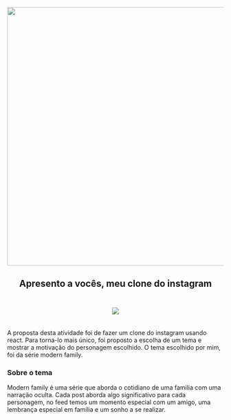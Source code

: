<div align="center"><img src="https://github.com/MariaLuMendes/Clone_instagram/assets/102841560/5c0e5276-1bba-4541-9976-6b6b62622369" width="600px" /></div>

## <div align="center">Apresento a vocês, meu clone do instagram</div><br>

<div align="center"><img src="https://github.com/MariaLuMendes/Clone_instagram/assets/102841560/371a949a-1298-4400-b7a1-71615c59ae7b"/></div>
<br>
<br>
<div>A proposta desta atividade foi de fazer um clone do instagram usando react. Para torna-lo mais único, foi proposto a escolha de um tema e mostrar a motivação do personagem escolhido. O tema escolhido por mim, foi da série modern family.</div>

<h3>Sobre o tema</h3>
<p>Modern family é uma série que aborda o cotidiano de uma familia com uma narração oculta. Cada post aborda algo significativo para cada personagem, no feed temos um momento especial com um amigo, uma lembrança especial em família e um sonho a se realizar.</p>

 
